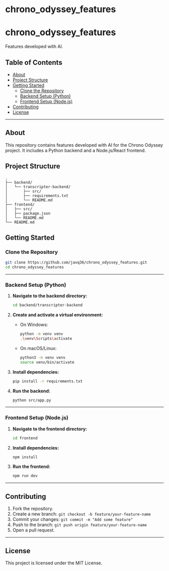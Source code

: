 # chrono_odyssey_features

# chrono_odyssey_features

Features developed with AI.

## Table of Contents

- [About](#about)
- [Project Structure](#project-structure)
- [Getting Started](#getting-started)
  - [Clone the Repository](#clone-the-repository)
  - [Backend Setup (Python)](#backend-setup-python)
  - [Frontend Setup (Node.js)](#frontend-setup-nodejs)
- [Contributing](#contributing)
- [License](#license)

---

## About

This repository contains features developed with AI for the Chrono Odyssey project. It includes a Python backend and a Node.js/React frontend.

## Project Structure

```
.
├── backend/
│   └── transcripter-backend/
│       ├── src/
│       ├── requirements.txt
│       └── README.md
├── frontend/
│   ├── src/
│   ├── package.json
│   └── README.md
└── README.md
```

## Getting Started

### Clone the Repository

```bash
git clone https://github.com/javq36/chrono_odyssey_features.git
cd chrono_odyssey_features
```

---

### Backend Setup (Python)

1. **Navigate to the backend directory:**
    ```bash
    cd backend/transcripter-backend
    ```

2. **Create and activate a virtual environment:**
    - On Windows:
        ```bash
        python -m venv venv
        .\venv\Scripts\activate
        ```
    - On macOS/Linux:
        ```bash
        python3 -m venv venv
        source venv/bin/activate
        ```

3. **Install dependencies:**
    ```bash
    pip install -r requirements.txt
    ```

4. **Run the backend:**
    ```bash
    python src/app.py
    ```

---

### Frontend Setup (Node.js)

1. **Navigate to the frontend directory:**
    ```bash
    cd frontend
    ```

2. **Install dependencies:**
    ```bash
    npm install
    ```

3. **Run the frontend:**
    ```bash
    npm run dev
    ```

---

## Contributing

1. Fork the repository.
2. Create a new branch: `git checkout -b feature/your-feature-name`
3. Commit your changes: `git commit -m "Add some feature"`
4. Push to the branch: `git push origin feature/your-feature-name`
5. Open a pull request.

---

## License

This project is licensed under the MIT License.
